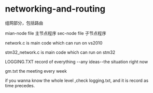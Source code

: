 # networking-and-routing
组网部分，包括路由


mian-node file 主节点程序
sec-node file 子节点程序

network.c is main code which can run on vs2010

stm32_network.c is main code which can run on stm32

LOGGING.TXT record of everything --any ideas--the situation right now

gm.txt the meeting every week


if you wanna know the whole level ,check logging.txt, and it is record as time precedes.

